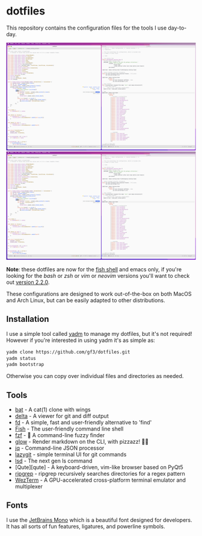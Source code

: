 # dotfiles

This repository contains the configuration files for the tools I use day-to-day.

![Light](/.config/yadm/screenshot-light.png?raw=true "Light mode")
![Dark](/.config/yadm/screenshot-light.png?raw=true "Dark mode")

**Note**: these dotfiles are now for the [fish shell][fish] and
emacs only, if you're looking for the _bash_ or _zsh_ or _vim_
or _neovim_ versions you'll want to check out [version 2.2.0][v2].

These configurations are designed to work out-of-the-box on both MacOS and Arch
Linux, but can be easily adapted to other distributions.

## Installation

I use a simple tool called [yadm][yadm] to manage my dotfiles, but it's not
required! However if you're interested in using yadm it's as simple as:

```sh
yadm clone https://github.com/gf3/dotfiles.git
yadm status
yadm bootstrap
```

Otherwise you can copy over individual files and directories as needed.

## Tools

- [bat][bat] - A cat(1) clone with wings
- [delta][delta] - A viewer for git and diff output
- [fd][fd] - A simple, fast and user-friendly alternative to 'find'
- [Fish][fish] - The user-friendly command line shell
- [fzf][fzf] - 🌸 A command-line fuzzy finder
- [glow][glow] - Render markdown on the CLI, with pizzazz! 💅🏻
- [jq][jq] - Command-line JSON processor
- [lazygit][lazygit] - simple terminal UI for git commands
- [lsd][lsd] - The next gen ls command
- [Qute][qute] - A keyboard-driven, vim-like browser based on PyQt5
- [ripgrep][ripgrep] - ripgrep recursively searches directories for a regex pattern
- [WezTerm][wezterm] - A GPU-accelerated cross-platform terminal emulator and multiplexer

## Fonts

I use the [JetBrains Mono][jetbrains-mono] which is a beautiful font designed for developers. It has all sorts of fun features, ligatures, and powerline symbols.

[bat]: https://github.com/sharkdp/bat
[delta]: https://github.com/dandavison/delta
[fd]: https://github.com/sharkdp/fd
[fish]: https://fishshell.com/
[fzf]: https://github.com/junegunn/fzf
[glow]: https://github.com/charmbracelet/glow
[jetbrains-mono]: https://www.jetbrains.com/lp/mono/
[jq]: https://github.com/stedolan/jq
[lazygit]: https://github.com/jesseduffield/lazygit
[lsd]: https://github.com/Peltoche/lsd
[ripgrep]: https://github.com/BurntSushi/ripgrep
[v2]: https://github.com/gf3/dotfiles/tree/v2.2.0
[wezterm]: https://github.com/wez/wezterm
[yadm]: https://yadm.io/
